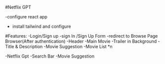 #Netflix GPT

-configure react app

- install tailwind and configure

#Features:
-Login/Sign up
-sign In /Sign Up Form
-redirect to Browse Page
Browser(After authentication)
-Header
-Main Movie
-Trailer in Background
-Title & Description
-Movie Suggestion
-Movie List \*n

-Netflix Gpt
-Search Bar
-Movie Suggestion
